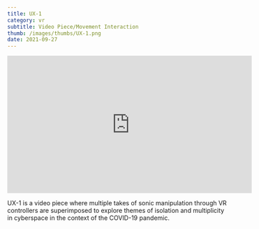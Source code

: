 ```yaml
---
title: UX-1
category: vr
subtitle: Video Piece/Movement Interaction
thumb: /images/thumbs/UX-1.png
date: 2021-09-27
---
```


<iframe width="560" height="315" src="https://www.youtube.com/watch?v=LSZ7ALxAk4A&t=120s&ab_channel=MatiasVilaplana" frameborder="0" allow="accelerometer; autoplay; encrypted-media; gyroscope; picture-in-picture" allowfullscreen></iframe>

UX-1 is a video piece where multiple takes of sonic manipulation through VR controllers are superimposed to explore themes of isolation and multiplicity in cyberspace in the context of the COVID-19 pandemic.  
